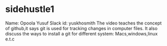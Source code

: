 # sidehustle1
Name: Opoola Yusuf
Slack id: yuskhosmith
The video teaches the concept of github,it says git is used for tracking changes in computer files.
It also discuss the ways to install a git for different system: Macs,windows,linux e.t.c
